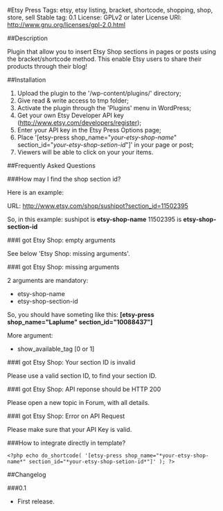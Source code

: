 #Etsy Press
Tags: etsy, etsy listing, bracket, shortcode, shopping, shop, store, sell
Stable tag: 0.1
License: GPLv2 or later
License URI: http://www.gnu.org/licenses/gpl-2.0.html

##Description

Plugin that allow you to insert Etsy Shop sections in pages or posts using the bracket/shortcode method. This enable Etsy users to share their products through their blog!

##Installation

1. Upload the plugin to the '/wp-content/plugins/' directory;
2. Give read & write access to tmp folder;
3. Activate the plugin through the 'Plugins' menu in WordPress;
4. Get your own Etsy Developer API key (http://www.etsy.com/developers/register);
5. Enter your API key in the Etsy Press Options page;
6. Place '[etsy-press shop_name="*your-etsy-shop-name*" section_id="*your-etsy-shop-setion-id*"]' in your page or post;
7. Viewers will be able to click on your your items.

##Frequently Asked Questions

###How may I find the shop section id?

Here is an example:

URL: http://www.etsy.com/shop/sushipot?section_id=11502395

So, in this example:
sushipot is **etsy-shop-name**
11502395 is **etsy-shop-section-id**

###I got Etsy Shop: empty arguments

See below 'Etsy Shop: missing arguments'.

###I got Etsy Shop: missing arguments

2 arguments are mandatory:

* etsy-shop-name
* etsy-shop-section-id

So, you should have someting like this: **[etsy-press shop_name="Laplume" section_id="10088437"]**

More argument:
* show_available_tag [0 or 1]

###I got Etsy Shop: Your section ID is invalid

Please use a valid section ID, to find your section ID.

###I got Etsy Shop: API reponse should be HTTP 200

Please open a new topic in Forum, with all details.

###I got Etsy Shop: Error on API Request

Please make sure that your API Key is valid.

###How to integrate directly in template?
```
<?php echo do_shortcode( '[etsy-press shop_name="*your-etsy-shop-name*" section_id="*your-etsy-shop-setion-id*"]' ); ?>
```

##Changelog

###0.1
* First release.